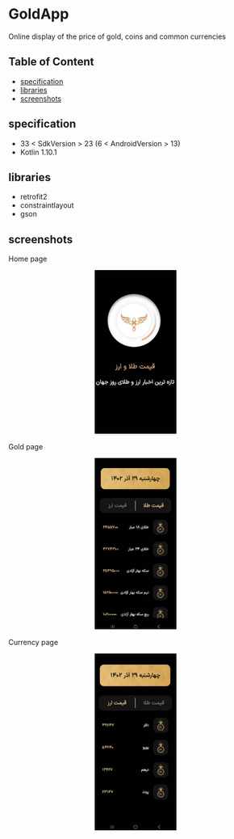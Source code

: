 # GoldApp
Online display of the price of gold, coins and common currencies

## Table of Content 
- [specification](#specification)
- [libraries](#libraries)
- [screenshots](#screenshots)

## specification 
- 33 < SdkVersion > 23 (6 < AndroidVersion > 13)
- Kotlin 1.10.1


## libraries 
- retrofit2
- constraintlayout
- gson

## screenshots

Home page

<p align="center" width="100%">
    <img width="32%" src="screenshot/homePage.png">
</p>

Gold page

<p align="center" width="100%">
    <img width="32%" src="screenshot/pageGold.png">
</p>

Currency page

<p align="center" width="100%">
    <img width="32%" src="screenshot/pageCurrency.png">
</p>

